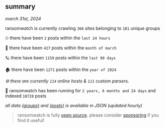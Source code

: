 
## summary
_march 31st, 2024_

ransomwatch is currently crawling `366` sites belonging to `181` unique groups

⏲ there have been `2` posts within the `last 24 hours`

🦈 there have been `427` posts within the `month of march`

🪐 there have been `1159` posts within the `last 90 days`

🏚 there have been `1271` posts within the `year of 2024`

_⚙️ there are currently `114` online hosts & `111` custom parsers._

🦕 ransomwatch has been running for `2 years, 6 months and 24 days` and indexed `10728` posts

_all data  [(groups)](http://ransomwhat.telemetry.ltd/groups) and [(posts)](http://ransomwhat.telemetry.ltd/posts) is available in JSON (updated hourly)_

> ransomwatch is fully [open source](https://github.com/joshhighet/ransomwatch#ransomwatch--). please consider [sponsoring](https://github.com/sponsors/joshhighet) if you find it useful!
